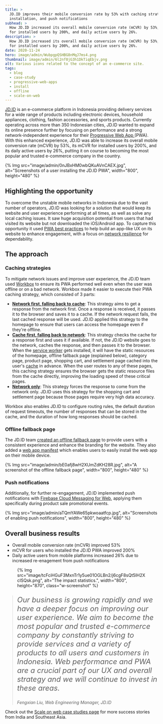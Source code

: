 ```yaml
---
title: >
  JD.ID improves their mobile conversion rate by 53% with caching strategies,
  installation, and push notifications
subhead: >
  How JD.ID increased its overall mobile conversion rate (mCVR) by 53%, mCVR
  for installed users by 200%, and daily active users by 26%.
description: >
  How JD.ID increased its overall mobile conversion rate (mCVR) by 53%, mCVR
  for installed users by 200%, and daily active users by 26%.
date: 2020-11-24
hero: image/admin/WubpgpQSHBG8nMqJ7ms4.png
thumbnail: image/admin/6l2nf0jG3h1DkTiqEbjv.png
alt: Various icons related to the concept of an e-commerce site.
tags:
  - blog
  - case-study
  - progressive-web-apps
  - install
  - offline
  - scale-on-web
---
```


[JD.ID](https://www.jd.id/) is an e-commerce platform in Indonesia providing
delivery services for a wide range of products including electronic devices,
household appliances, clothing, fashion accessories, and sports products.
Currently operating across more than 350 Indonesian cities, JD.ID wanted to
expand its online presence further by focusing on performance and a strong
network-independent experience for their [Progressive Web App
](/pwa)(PWA). With this enhanced experience, JD.ID was able to
increase its overall mobile conversion rate (mCVR) by 53%, its mCVR for
installed users by 200%, and its daily active users by 26%, putting it on course
to becoming the most popular and trusted e-commerce company in the country.  

{% Img src="image/admin/0nJBxHM0wbQKuAVnCAEX.jpg", alt="Screenshots of a user installing the JD.ID PWA", width="800", height="480" %}

## Highlighting the opportunity

To overcome the unstable mobile networks in Indonesia due to the vast number of
operators, JD.ID was looking for a solution that would keep its website and user
experience performing at all times, as well as solve any local caching issues.
It saw huge acquisition potential from users that had visited its website but
not downloaded the iOS/Android app. To capture this opportunity it used [PWA
best practices](/pwa-checklist/) to help build an app-like UX on
its website to enhance engagement, with a focus on [network
resilience](/reliable/) for dependability.

## The approach 

### Caching strategies

To mitigate network issues and improve user experience, the JD.ID team used
[Workbox](https://developers.google.com/web/tools/workbox) to ensure its PWA
performed well even when the user was offline or on a bad network. Workbox made
it easier to execute their PWA caching strategy, which consisted of 3 parts:

+   [**Network first, falling back to cache**](/offline-cookbook/#network-falling-back-to-cache):
    This strategy aims to get a response from the network first. Once a
    response is received, it passes it to the browser and saves it to a cache.
    If the network request fails, the last cached response will be used. JD.ID
    applied this strategy to the homepage to ensure that users can access the
    homepage even if they're offline.
+   [**Cache first, falling back to network**](/offline-cookbook/#cache-falling-back-to-network):
    This strategy checks the cache for a response first and uses it if
    available. If not, the JD.ID website goes to the network, caches the
    response, and then passes it to the browser. When the
    [service worker](/service-workers-cache-storage/#service-workers)
    gets installed, it will have the static resources of the homepage, offline
    fallback page (explained below), category page, product page, shopping
    cart, and settlement page cached into the user's
    [cache](/cache-api-quick-guide/) in advance. When the user
    routes to any of these pages, this caching strategy ensures the browser
    gets the static resource files from the cache directly, improving the
    loading speed of these critical pages.
+   [**Network only**](/offline-cookbook/#network-only): This
    strategy forces the response to come from the network only. JD.ID uses this
    strategy for the shopping cart and settlement page because those pages
    require very high data accuracy.

Workbox also enables JD.ID to configure routing rules, the default duration of
request timeouts, the number of responses that can be stored in the cache, and
the duration of how long responses should be cached.

### Offline fallback page

The JD.ID team [created an offline fallback
page](/offline-fallback-page/) to provide users with a consistent
experience and enhance the branding for the website. They also added a [web app
manifest](/add-manifest/) which enables users to easily install
the web app on their mobile device. 

{% Img src="image/admin/bE0afj8wH2XUmZdKH28R.jpg", alt="A screenshot of the offline fallback page", width="800", height="480" %}

### Push notifications

Additionally, for further re-engagement, JD.ID implemented push notifications
with
[Firebase Cloud Messaging for Web](https://firebase.google.com/docs/cloud-messaging/js/client),
applying them specifically during product sale promotional events.

{% Img src="image/admin/aTQmYAWe65pkwoaatfcp.jpg", alt="Screenshots of enabling push notifications", width="800", height="480" %}

## Overall business results

<div class="w-columns">
  <ul>
    <li>Overall mobile conversion rate (mCVR) improved 53%</li>
    <li>mCVR for users who installed the JD.ID PWA improved 200%</li>
    <li>
      Daily active users from mobile platforms increased 26% due to increased
      re-enagement from push notifications
    </li>
  </ul>
  <figure class="w-figure">
    {% Img src="image/tcFciHGuF3MxnTr1y5ue01OGLBn2/j6cgF8sQt5IH2XcISQsk.png", alt="The impact statistics.", width="800", height="870", class="w-screenshot" %}
  </figure>
</div>

<blockquote>
  <p style="font-style: italic; font-size: 1.5rem;">
    Our business is growing rapidly and we have a deeper focus on improving our
    user experience. We aim to become the most popular and trusted e-commerce
    company by constantly striving to provide services and a variety of products to
    all users and customers in Indonesia. Web performance and PWA are a crucial part
    of our UX and overall strategy and we will continue to invest in these areas.
  </p>
  <cite>Fengxian Liu, Web Engineering Manager, JD.ID</cite>
</blockquote>

Check out the [Scale on web case studies
page](/tags/scale-on-web/) for more success stories from India
and Southeast Asia.
